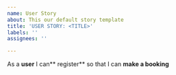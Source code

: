 ```yaml
---
name: User Story
about: This our default story template
title: 'USER STORY: <TITLE>'
labels: ''
assignees: ''

---
```


As a **user** I can** register** so that I can **make a booking**
